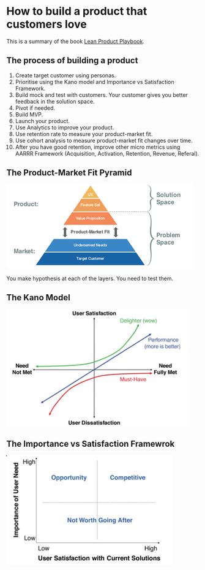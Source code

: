 # How to build a product that customers love

This is a summary of the book [Lean Product Playbook](https://www.amazon.com/Lean-Product-Playbook-Innovate-Products/dp/1118960874).

## The process of building a product
1. Create target customer using personas.
1. Prioritise using  the Kano model and Importance vs Satisfaction Framework.
1. Build mock and test with customers. Your customer gives you better feedback in the solution space.
1. Pivot if needed.
1. Build MVP.
1. Launch your product.
1. Use Analytics to improve your product.
1. Use retention rate to measure your product-market fit.
1. Use cohort analysis to measure product-market fit changes over time.
1. After you have good retention, improve other micro metrics using AARRR Framework (Acquisition, Activation, Retention, Revenue, Referal).

## The Product-Market Fit Pyramid
![product market fit](product-market-fit.png)

You make hypothesis at each of the layers. You need to test them.

## The Kano Model
![kano](kano.png)

## The Importance vs Satisfaction Framewrok
![importance vs satisfaction framework](importance-satisfaction.png)
